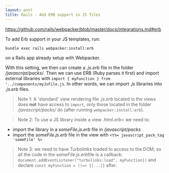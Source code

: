 ```yaml
---
layout: post
title: Rails - Add ERB support in JS files
---
```



<https://github.com/rails/webpacker/blob/master/docs/integrations.md#erb>

To add Erb support in your JS templates, run:

```bash
bundle exec rails webpacker:install:erb
```

on a Rails app already setup with Webpacker.

With this setting, we then can create a *.js.erb* file in the folder */javascript/packs/*. Then we can use ERB (Ruby parses it first) and import external libraries with `import { myFunction } from '../components/myJsFile.js`. In other words, we can import *.js* libraries into *.js.erb* files.


> Note 1: A 'standard' view rendering file *.js.erb* located in the views does <strong>not</strong>
have access to `import`, only those located in the folder */javascript/packs/* do
 (after running `webpacker:install:erb`).
 
> Note 2: To use a JS library inside a view *.html.erb<* we need to:
- import the library in a *someFile.js.erb* file in */javascript/packs*
 - import the *someFile.js.erb* file in the view with `<t%= javascript_pack_tag 'someFile' %>`


 >Note 3: we need to have Turbolinks loaded to access to the DOM, so all the code in the 
*someFile.js.erb*file is a callback: `document.addEventListener("turbolinks:load", myFunction})`
and declare `const myFunction = ()=> {[...]}` after.
